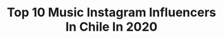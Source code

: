 ---
title: Top 10 Music Instagram Influencers In Chile In 2020
description: >-
  Find top music Instagram influencers in Chile in 2020. Most popular hashtags: #yomequedoencasa #publicidad #chilegram #portrait.
platform: Instagram
profiles:
  - username: "maxdonosos"
    fullname: >-
      Max Donoso
    location: "Chile"
    followers: 14357
    engagement: 1186
    commentsToLikes: 0.061865
    avatar: "https://scontent-amt2-1.cdninstagram.com/v/t51.2885-19/s320x320/87869179_3024689984229538_6517098996022902784_n.jpg?_nc_ht=scontent-amt2-1.cdninstagram.com&_nc_ohc=dHziaHB2_fMAX-FUzWc&oh=7d91ac433bd97820cc56b735fbf6ca85&oe=5EBA0F2A"
    verified: false
    hashtags: "#tedaaaalas, #tiktok"
  - username: "raysaortizv"
    fullname: >-
      Raysa Ortiz
    location: "Chile"
    followers: 819413
    engagement: 802
    commentsToLikes: 0.019950
    avatar: "https://scontent-lht6-1.cdninstagram.com/v/t51.2885-19/s320x320/91841568_637667720128089_7171628625836376064_n.jpg?_nc_ht=scontent-lht6-1.cdninstagram.com&_nc_ohc=5_2-9EyC4PEAX9OhOtn&oh=e05ba0dfc41a3aa8357a486cf2be7b4d&oe=5EBAEF88"
    verified: true
    hashtags: "#eonlatino, #yomequedoencasa, #experienciaelvive, #elvive"
  - username: "nicoalamoj"
    fullname: >-
      𝗡𝗜𝗖𝗢𝗟𝗔́𝗦 𝗔𝗟𝗔𝗠𝗢
    location: "Chile"
    followers: 27593
    engagement: 458
    commentsToLikes: 0.095200
    avatar: "https://scontent-ams4-1.cdninstagram.com/v/t51.2885-19/s320x320/89469643_649335492566558_8707070006703161344_n.jpg?_nc_ht=scontent-ams4-1.cdninstagram.com&_nc_ohc=WnFmMiCFVgMAX8mcdoi&oh=8343099c6c605f03834b9954c4920ecd&oe=5EBA03E0"
    verified: false
    hashtags: "#colorful, #contravientoymarea, #mahshi, #portrait"
  - username: "gblumel"
    fullname: >-
      Gonzalo Blumel
    location: "Chile"
    followers: 13282
    engagement: 886
    commentsToLikes: 0.943674
    avatar: "https://scontent-ams4-1.cdninstagram.com/v/t51.2885-19/s320x320/41087690_2176319482691979_7476844992053379072_n.jpg?_nc_ht=scontent-ams4-1.cdninstagram.com&_nc_ohc=ilwXs1KLVwAAX-nh2os&oh=375fccc1cd0b59f2187e38735769aa73&oe=5EB7D3E4"
    verified: true
    hashtags: "#pymesmotordechile, #atacama, #pensiones, #terreno"
  - username: "tomas_felds"
    fullname: >-
      Tomás Feldstedt
    location: "Chile"
    followers: 86993
    engagement: 775
    commentsToLikes: 0.051571
    avatar: "https://scontent-lht6-1.cdninstagram.com/v/t51.2885-19/s320x320/42387907_351460112063672_244000682678419456_n.jpg?_nc_ht=scontent-lht6-1.cdninstagram.com&_nc_ohc=2QanqjmUEogAX_gEiUw&oh=24afba6a5b92280f6874a6b2b5c38ea1&oe=5EB9F075"
    verified: false
    hashtags: "#giraenmoto2020"
  - username: "aldho"
    fullname: >-
      Aldo  Martinez
    location: "Chile"
    followers: 23697
    engagement: 1009
    commentsToLikes: 0.029257
    avatar: "https://scontent-ams4-1.cdninstagram.com/v/t51.2885-19/s320x320/64848328_615278425652944_3232813134850818048_n.jpg?_nc_ht=scontent-ams4-1.cdninstagram.com&_nc_ohc=J1sdmbb7nu0AX-v_jba&oh=2da6e7f1e108fdac57e7cf221016cc2d&oe=5EBA7A19"
    verified: false
    hashtags: "#vapechile, #marchadelorgullo, #cerveza, #oldchallenge"
  - username: "agustinjunior_"
    fullname: >-
      AGUSTINJUNIOR_OFICIAL
    location: "Chile"
    followers: 95530
    engagement: 878
    commentsToLikes: 0.017242
    avatar: "https://scontent-amt2-1.cdninstagram.com/v/t51.2885-19/s320x320/83940758_187484818979528_1791253635926065152_n.jpg?_nc_ht=scontent-amt2-1.cdninstagram.com&_nc_ohc=giDoq9pgzKwAX-6gWNg&oh=9a822f466d671df1912ad314c79ee79a&oe=5EB8AA00"
    verified: false
    hashtags: "#laserena, #worldwide, #sellonacional, #caletacoquimbo"
  - username: "pipogormaz"
    fullname: >-
      Francisco Gormaz Arteaga
    location: "Chile"
    followers: 47399
    engagement: 642
    commentsToLikes: 0.034126
    avatar: "https://scontent-lhr8-1.cdninstagram.com/v/t51.2885-19/s320x320/66817407_491433634980785_5668575868226633728_n.jpg?_nc_ht=scontent-lhr8-1.cdninstagram.com&_nc_ohc=KAOb2hgwimwAX-Sfi9u&oh=128ab84bc6a1ab92ad505402850da3c6&oe=5EBBC99E"
    verified: false
    hashtags: "#gemelaschv, #cortaelcable, #hardfired, #comoyoquiera"
  - username: "tommypervan"
    fullname: >-
      José Tomás Pervan
    location: "Chile"
    followers: 16491
    engagement: 1162
    commentsToLikes: 0.022177
    avatar: "https://scontent-ams4-1.cdninstagram.com/v/t51.2885-19/s320x320/83343927_507273556860869_3040190942616223744_n.jpg?_nc_ht=scontent-ams4-1.cdninstagram.com&_nc_ohc=MWd3C-H0nSAAX_jAQmm&oh=40940481f8099c6446168d18bc62ae1d&oe=5EBA2E2F"
    verified: false
    hashtags: "#paviliomgaming, #hppaviliongaming, #hp, #gamer"
  - username: "laloiensen"
    fullname: >-
      Iensen
    location: "Chile"
    followers: 19121
    engagement: 1023
    commentsToLikes: 0.044386
    avatar: "https://scontent-ams4-1.cdninstagram.com/v/t51.2885-19/s320x320/79599837_1744851345644854_297139611497398272_n.jpg?_nc_ht=scontent-ams4-1.cdninstagram.com&_nc_ohc=o3n758P6ypYAX9lks3S&oh=f14bed8ab8db5847ad9237792d73bbae&oe=5EBAE6E8"
    verified: false
    hashtags: "#monstruo, #nofilter, #tbt, #karmasutra"
---
